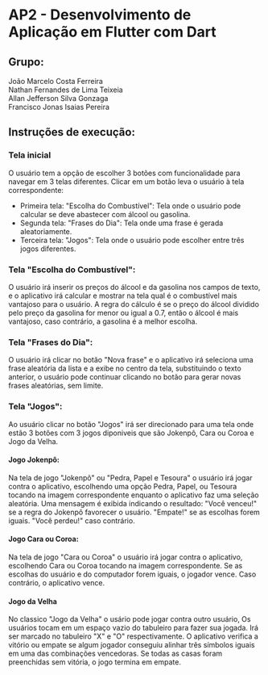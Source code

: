 # AP2 - Desenvolvimento de Aplicação em Flutter com Dart

## Grupo: 
João Marcelo Costa Ferreira  
Nathan Fernandes de Lima Teixeia  
Allan Jefferson Silva Gonzaga  
Francisco Jonas Isaias Pereira



## Instruções de execução:

### Tela inicial   
O usuário tem a opção de escolher 3 botões com funcionalidade para navegar em 3 telas diferentes. Clicar em um botão leva o usuário à tela correspondente:
- Primeira tela: "Escolha do Combustível": Tela onde o usuário pode calcular se deve abastecer com álcool ou gasolina.  
- Segunda tela: "Frases do Dia": Tela onde uma frase é gerada aleatoriamente.  
- Terceira tela: "Jogos": Tela onde o usuário pode escolher entre três jogos diferentes.

### Tela "Escolha do Combustível":  
O usuário irá inserir os preços do álcool e da gasolina nos campos de texto, e o aplicativo
irá calcular e mostrar na tela qual é o combustível mais vantajoso para o usuário. A regra do cálculo é se o preço do álcool dividido pelo preço da gasolina 
for menor ou igual a 0.7, então o álcool é mais vantajoso, caso contrário, a gasolina é a melhor escolha.

### Tela "Frases do Dia":
O usuário irá clicar no botão "Nova frase" e o aplicativo irá seleciona uma frase aleatória da lista e a exibe no centro da tela, substituindo o texto anterior, 
o usuário pode continuar clicando no botão para gerar novas frases aleatórias, sem limite.

### Tela "Jogos":
Ao usuário clicar no botão "Jogos" irá ser direcionado para uma tela onde estão 3 botôes com 3 jogos diponiveis que são
Jokenpô, Cara ou Coroa e Jogo da Velha.  

#### Jogo Jokenpô: 
Na tela de jogo "Jokenpô" ou "Pedra, Papel e Tesoura" o usuário irá jogar contra o aplicativo, escolhendo uma opção Pedra, Papel, ou Tesoura tocando na imagem correspondente
enquanto o aplicativo faz uma seleção aleatória. Uma mensagem é exibida indicando o resultado:
"Você venceu!" se a regra do Jokenpô favorecer o usuário.
"Empate!" se as escolhas forem iguais.
"Você perdeu!" caso contrário.

#### Jogo Cara ou Coroa:
Na tela de jogo "Cara ou Coroa" o usuário irá jogar contra o aplicativo, escolhendo Cara ou Coroa tocando na imagem correspondente.
Se as escolhas do usuário e do computador forem iguais, o jogador vence. Caso contrário, o aplicativo vence.

#### Jogo da Velha
No classico "Jogo da Velha" o usário pode jogar contra outro usuário, Os usuários tocam em um espaço vazio do tabuleiro para fazer sua jogada.
Irá ser marcado no tabuleiro "X" e "O" respectivamente. O aplicativo verifica a vitório ou empate se algum jogador conseguiu alinhar três símbolos iguais em uma das combinações vencedoras.
Se todas as casas foram preenchidas sem vitória, o jogo termina em empate.